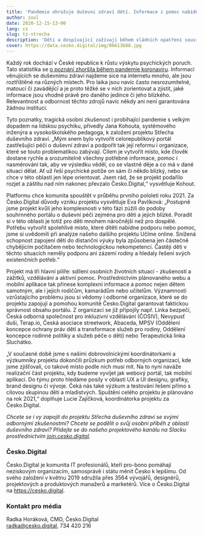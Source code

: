 ```yaml
---
title: 'Pandemie ohrožuje duševní zdraví dětí. Informace i pomoc nabídne nově vznikající platforma'
author: zoul
date: 2020-12-15-13-00
lang: cs
slug: tz-strecha
description: 'Děti a dospívající zažívají během vládních opatření souvisejících s pandemií Covid-19 hodně stresu a nemají dostatek informací nebo nástrojů, jak situaci řešit. Expertní dobrovolnická organizace Česko.Digital proto spustila práce na novém projektu Střecha duševního zdraví, který na jednom místě přinese dětem a jejich blízkým kompletní informace k prevenci a včasné pomoci při vnitřní nepohodě. Cílem projektu je snadná orientace v systému péče o duševní zdraví i propojování odborníků a organizací.'
cover: https://data.cesko.digital/img/06613b88.jpg
---
```

 
Každý rok dochází v České republice k růstu výskytu psychických poruch. Tato statistika se [o poznání zhoršila během pandemie koronaviru](https://www.nasezdravotnictvi.cz/aktualita/sebevrazdy-deprese-uzkosti-koronavirus-drti-i-dusevni-zdravi-cechu). Informací věnujících se duševnímu zdraví najdeme sice na internetu mnoho, ale jsou roztříštěné na různých místech. Pro laika jsou navíc často nesrozumitelné, matoucí či zavádějící a je proto těžké se v nich zorientovat a zjistit, jaké informace jsou vhodné právě pro daného jedince či jeho blízkého. Relevantnost a odbornost těchto zdrojů navíc někdy ani není garantována žádnou institucí.  

Tyto poznatky, tragická osobní zkušenost i probíhající pandemie s velkým dopadem na lidskou psychiku, přivedly Jana Kohouta, systémového inženýra a vysokoškolského pedagoga, k založení projektu Střecha duševního zdraví. „Mým snem bylo vytvořit celorepublikový portál zastřešující péči o duševní zdraví a podpořit tak její reformu i organizace, které se touto problematikou zabývají. Cílem je vytvořit místo, kde člověk dostane rychle a srozumitelně všechny potřebné informace, pomoc i nasměrování tak, aby ve výsledku věděl, co se vlastně děje a co má v dané situaci dělat. Ať už řeší psychické potíže on sám či někdo blízký, nebo se chce v této oblasti jen lépe orientovat. Jsem rád, že se projekt podařilo rozjet a záštitu nad ním nakonec převzalo Česko.Digital,“ vysvětluje Kohout. 
 
Platformu chce komunita spouštět v průběhu prvního pololetí roku 2021. Za Česko.Digital důvody vzniku projektu vysvětluje Eva Pavlíková:  „Postupně jsme projekt kvůli jeho komplexnosti v této fázi zúžili do podoby souhrnného portálu o duševní péči zejména pro děti a jejich blízké. Poradit si v této oblasti je totiž pro děti mnohem náročnější než pro dospělé. Potřebu vytvořit spolehlivé místo, které dítěti nabídne podporu nebo pomoc, jsme si uvědomili při analýze našeho dalšího projektu Učíme online. Snížená schopnost zapojení dětí do distanční výuky byla způsobena jen částečně chybějícím počítačem nebo technologickou nekompetencí. Častěji děti v těchto situacích neměly podporu ani zázemí rodiny a hledaly řešení svých existenčních potřeb.“

Projekt má tři hlavní pilíře: sdílení osobních životních situací - zkušeností a zážitků, vzdělávání a aktivní pomoc. Prostřednictvím plánovaného webu a mobilní aplikace tak přinese komplexní informace a pomoc nejen dětem samotným, ale i jejich rodičům, kamarádům nebo učitelům. Významnosti vzrůstajícího problému jsou si vědomy i odborné organizace, které se do projektu zapojují a pomohou komunitě Česko.Digital garantovat faktickou správnost obsahu portálu. Z organizací se již připojily např. Linka bezpečí, Česká odborná společnost pro inkluzivní vzdělávání (ČOSIV), Nevypusť duši, Terap.io, Česká asociace streetwork, Abaceda, MPSV (Oddělení koncepce ochrany práv dětí a transformace služeb pro rodiny, Oddělení koncepce rodinné politiky a služeb péče o děti) nebo Terapeutická linka Sluchátko. 

„V současné době jsme s našimi dobrovolnickými koordinátorkami a výzkumníky projektu dokončili průzkum potřeb odborných organizací, kde jsme zjišťovali, co takové místo podle nich musí mít. Na to nyní naváže realizační část projektu, kdy budeme vyvíjet jak webový portál, tak mobilní aplikaci. Do týmu proto hledáme posily v oblasti UX a UI designu, grafiky, brand designu či vývoje. Čeká nás také výzkum a testování řešení přímo s cílovou skupinou dětí a mladistvých. Spuštění celého projektu je plánováno na rok 2021,“ doplňuje Lucie Zajíčková, koordinátorka projektu za Česko.Digital.

*Chcete se i vy zapojit do projektu Střecha duševního zdraví se svými odbornými zkušenostmi? Chcete se podělit o svůj osobní příběh z oblasti duševního zdraví? Přidejte se do našeho projektového kanálu na Slacku prostřednictvím [join.cesko.digital](https://join.cesko.digital).*

### Česko.Digital

Česko.Digital je komunita IT profesionálů, kteří pro-bono pomáhají neziskovým organizacím, samosprávě i státu měnit Česko k lepšímu. Od svého založení v květnu 2019 sdružila přes 3564 vývojářů, designérů, projektových a produktových manažerů a marketérů. Více o Česko.Digital na https://cesko.digital. 

### Kontakt pro média

Radka Horáková, CMO, Česko.Digital  
<radka@cesko.digital>, 734 420 216
